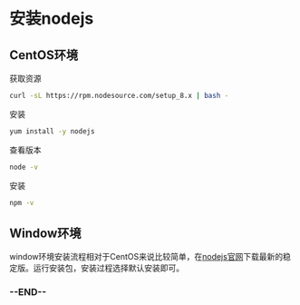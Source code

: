 # 安装nodejs

## CentOS环境
获取资源
```bash
curl -sL https://rpm.nodesource.com/setup_8.x | bash -
```

安装
```bash
yum install -y nodejs
```

查看版本
```bash
node -v
```

安装
```bash
npm -v
```

## Window环境
window环境安装流程相对于CentOS来说比较简单，在[nodejs官网](https://nodejs.org/en/)下载最新的稳定版。运行安装包，安装过程选择默认安装即可。


### --END--
